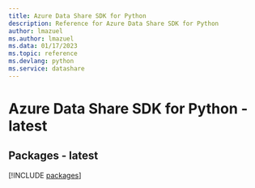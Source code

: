 ```yaml
---
title: Azure Data Share SDK for Python
description: Reference for Azure Data Share SDK for Python
author: lmazuel
ms.author: lmazuel
ms.data: 01/17/2023
ms.topic: reference
ms.devlang: python
ms.service: datashare
---
```

# Azure Data Share SDK for Python - latest
## Packages - latest
[!INCLUDE [packages](data-share-index.md)]